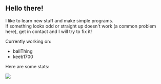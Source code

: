 ## Hello there!
I like to learn new stuff and make simple programs.\
If something looks odd or straight up doesn't work (a common problem here), get in contact and I will try to fix it!

 Currently working on: 
 
 * ballThing
 * keeb1700
 
 Here are some stats:
 
<a href="https://github.com/o-dka/github-readme-stats">
  <img align="center" src="https://github-readme-stats.vercel.app/api/top-langs/?username=o-dka&layout=compact&hide=vim">
</a>
